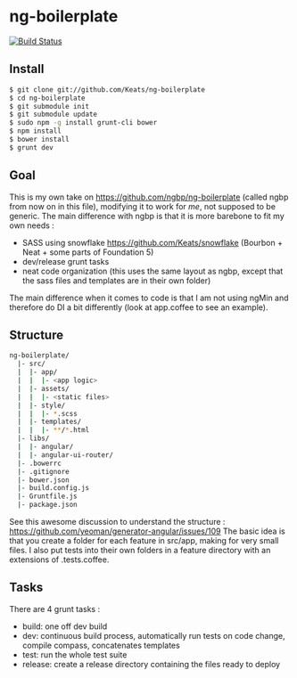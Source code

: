 # ng-boilerplate
[![Build Status](https://drone.io/github.com/Keats/ng-boilerplate/status.png)](https://drone.io/github.com/Keats/ng-boilerplate/latest)

## Install
```bash
$ git clone git://github.com/Keats/ng-boilerplate
$ cd ng-boilerplate
$ git submodule init
$ git submodule update
$ sudo npm -g install grunt-cli bower
$ npm install
$ bower install
$ grunt dev
```

## Goal
This is my own take on https://github.com/ngbp/ng-boilerplate (called ngbp from now on in this file), modifying it
to work for *me*, not supposed to be generic.
The main difference with ngbp is that it is more barebone to fit my own needs :

- SASS using snowflake https://github.com/Keats/snowflake (Bourbon + Neat + some parts of Foundation 5)
- dev/release grunt tasks
- neat code organization (this uses the same layout as ngbp, except that the sass files and templates are in their own folder)

The main difference when it comes to code is that I am not using ngMin and therefore do DI a bit differently (look at app.coffee to see an example).

## Structure

```bash
ng-boilerplate/
  |- src/
  |  |- app/
  |  |  |- <app logic>
  |  |- assets/
  |  |  |- <static files>
  |  |- style/
  |  |  |- *.scss
  |  |- templates/
  |  |  |- **/*.html
  |- libs/
  |  |- angular/
  |  |- angular-ui-router/
  |- .bowerrc
  |- .gitignore
  |- bower.json
  |- build.config.js
  |- Gruntfile.js
  |- package.json
```
See this awesome discussion to understand the structure : https://github.com/yeoman/generator-angular/issues/109
The basic idea is that you create a folder for each feature in src/app, making for very small files.
I also put tests into their own folders in a feature directory with an extensions of .tests.coffee.

## Tasks
There are 4 grunt tasks :

- build: one off dev build
- dev: continuous build process, automatically run tests on code change, compile compass, concatenates templates
- test: run the whole test suite
- release: create a release directory containing the files ready to deploy
